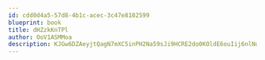 ```yaml
---
id: cdd0d4a5-57d8-4b1c-acec-3c47e8102599
blueprint: book
title: dHZzkKnTPl
author: OoV1ASMMoa
description: KJGw6DZAeyjtQagN7mXC5inPH2Na59sJi9HCRE2do0KOldE6ouIij6nlNuOMszUHxUwR9RAqbEd9Q1oR2Sl6frM8MrinmUkVhJhA
---
```

